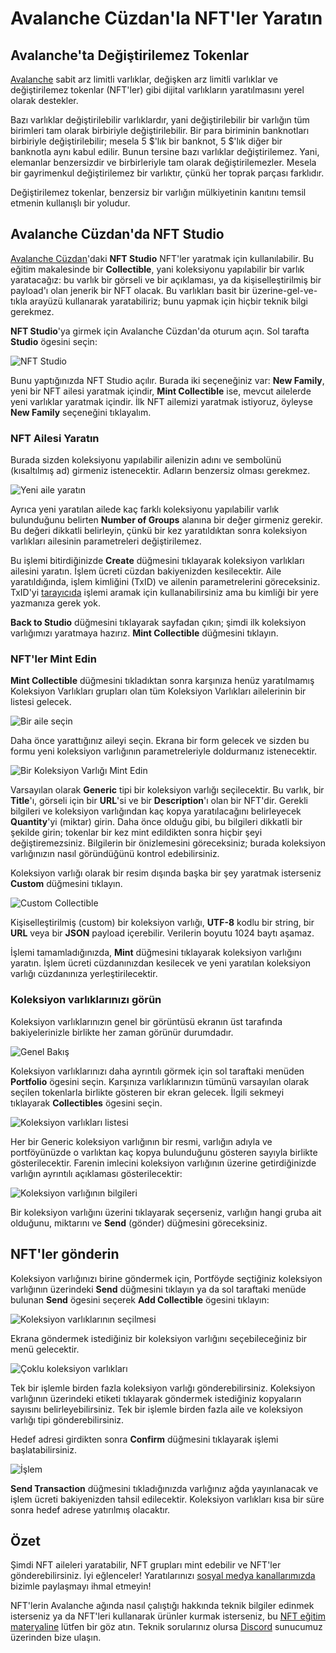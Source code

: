 # Avalanche Cüzdan'la NFT'ler Yaratın

## Avalanche'ta Değiştirilemez Tokenlar

[Avalanche](../platform/README.md) sabit arz limitli varlıklar, değişken arz limitli varlıklar ve değiştirilemez tokenlar \(NFT'ler\) gibi dijital varlıkların yaratılmasını yerel olarak destekler.

Bazı varlıklar değiştirilebilir varlıklardır, yani değiştirilebilir bir varlığın tüm birimleri tam olarak birbiriyle değiştirilebilir. Bir para biriminin banknotları birbiriyle değiştirilebilir; mesela 5 $'lık bir banknot, 5 $'lık diğer bir banknotla aynı kabul edilir. Bunun tersine bazı varlıklar değiştirilemez. Yani, elemanlar benzersizdir ve birbirleriyle tam olarak değiştirilemezler. Mesela bir gayrimenkul değiştirilemez bir varlıktır, çünkü her toprak parçası farklıdır.

Değiştirilemez tokenlar, benzersiz bir varlığın mülkiyetinin kanıtını temsil etmenin kullanışlı bir yoludur.

## Avalanche Cüzdan'da NFT Studio

[Avalanche Cüzdan](https://wallet.avax.network/)'daki **NFT Studio** NFT'ler yaratmak için kullanılabilir. Bu eğitim makalesinde bir **Collectible**, yani koleksiyonu yapılabilir bir varlık yaratacağız: bu varlık bir görseli ve bir açıklaması, ya da kişiselleştirilmiş bir payload'ı olan jenerik bir NFT olacak. Bu varlıkları basit bir üzerine-gel-ve-tıkla arayüzü kullanarak yaratabiliriz; bunu yapmak için hiçbir teknik bilgi gerekmez.

**NFT Studio**'ya girmek için Avalanche Cüzdan'da oturum açın. Sol tarafta **Studio** ögesini seçin:

![NFT Studio](/img/nft-studio-01-select.png)

Bunu yaptığınızda NFT Studio açılır. Burada iki seçeneğiniz var: **New Family**, yeni bir NFT ailesi yaratmak içindir, **Mint Collectible** ise, mevcut ailelerde yeni varlıklar yaratmak içindir. İlk NFT ailemizi yaratmak istiyoruz, öyleyse **New Family** seçeneğini tıklayalım.

### NFT Ailesi Yaratın

Burada sizden koleksiyonu yapılabilir ailenizin adını ve sembolünü \(kısaltılmış ad\) girmeniz istenecektir. Adların benzersiz olması gerekmez.

![Yeni aile yaratın](/img/nft-studio-02-family.png)

Ayrıca yeni yaratılan ailede kaç farklı koleksiyonu yapılabilir varlık bulunduğunu belirten **Number of Groups** alanına bir değer girmeniz gerekir. Bu değeri dikkatli belirleyin, çünkü bir kez yaratıldıktan sonra koleksiyon varlıkları ailesinin parametreleri değiştirilemez.

Bu işlemi bitirdiğinizde **Create** düğmesini tıklayarak koleksiyon varlıkları ailesini yaratın. İşlem ücreti cüzdan bakiyenizden kesilecektir. Aile yaratıldığında, işlem kimliğini \(TxID\) ve ailenin parametrelerini göreceksiniz. TxID'yi [tarayıcıda](https://explorer.avax.network/) işlemi aramak için kullanabilirsiniz ama bu kimliği bir yere yazmanıza gerek yok.

**Back to Studio** düğmesini tıklayarak sayfadan çıkın; şimdi ilk koleksiyon varlığımızı yaratmaya hazırız. **Mint Collectible** düğmesini tıklayın.

### NFT'ler Mint Edin

**Mint Collectible** düğmesini tıkladıktan sonra karşınıza henüz yaratılmamış Koleksiyon Varlıkları grupları olan tüm Koleksiyon Varlıkları ailelerinin bir listesi gelecek.

![Bir aile seçin](/img/nft-studio-03-select-family.png)

Daha önce yarattığınız aileyi seçin. Ekrana bir form gelecek ve sizden bu formu yeni koleksiyon varlığının parametreleriyle doldurmanız istenecektir.

![Bir Koleksiyon Varlığı Mint Edin](/img/nft-studio-04-mint.png)

Varsayılan olarak **Generic** tipi bir koleksiyon varlığı seçilecektir. Bu varlık, bir **Title**'ı, görseli için bir **URL**'si ve bir **Description**'ı olan bir NFT'dir. Gerekli bilgileri ve koleksiyon varlığından kaç kopya yaratılacağını belirleyecek **Quantity**'yi \(miktar\) girin. Daha önce olduğu gibi, bu bilgileri dikkatli bir şekilde girin; tokenlar bir kez mint edildikten sonra hiçbir şeyi değiştiremezsiniz. Bilgilerin bir önizlemesini göreceksiniz; burada koleksiyon varlığınızın nasıl göründüğünü kontrol edebilirsiniz.

Koleksiyon varlığı olarak bir resim dışında başka bir şey yaratmak isterseniz **Custom** düğmesini tıklayın.

![Custom Collectible](/img/nft-studio-05-custom.png)

Kişiselleştirilmiş \(custom\) bir koleksiyon varlığı, **UTF-8** kodlu bir string, bir **URL** veya bir **JSON** payload içerebilir. Verilerin boyutu 1024 baytı aşamaz.

İşlemi tamamladığınızda, **Mint** düğmesini tıklayarak koleksiyon varlığını yaratın. İşlem ücreti cüzdanınızdan kesilecek ve yeni yaratılan koleksiyon varlığı cüzdanınıza yerleştirilecektir.

### Koleksiyon varlıklarınızı görün

Koleksiyon varlıklarınızın genel bir görüntüsü ekranın üst tarafında bakiyelerinizle birlikte her zaman görünür durumdadır.

![Genel Bakış](/img/nft-studio-06-overview.png)

Koleksiyon varlıklarınızı daha ayrıntılı görmek için sol taraftaki menüden **Portfolio** ögesini seçin. Karşınıza varlıklarınızın tümünü varsayılan olarak seçilen tokenlarla birlikte gösteren bir ekran gelecek. İlgili sekmeyi tıklayarak **Collectibles** ögesini seçin.

![Koleksiyon varlıkları listesi](/img/nft-studio-07-collectibles.png)

Her bir Generic koleksiyon varlığının bir resmi, varlığın adıyla ve portföyünüzde o varlıktan kaç kopya bulunduğunu gösteren sayıyla birlikte gösterilecektir. Farenin imlecini koleksiyon varlığının üzerine getirdiğinizde varlığın ayrıntılı açıklaması gösterilecektir:

![Koleksiyon varlığının bilgileri](/img/nft-studio-08-detail.png)

Bir koleksiyon varlığını üzerini tıklayarak seçerseniz, varlığın hangi gruba ait olduğunu, miktarını ve **Send** \(gönder\) düğmesini göreceksiniz.

## NFT'ler gönderin

Koleksiyon varlığınızı birine göndermek için, Portföyde seçtiğiniz koleksiyon varlığının üzerindeki **Send** düğmesini tıklayın ya da sol taraftaki menüde bulunan **Send** ögesini seçerek **Add Collectible** ögesini tıklayın:

![Koleksiyon varlıklarının seçilmesi](/img/nft-studio-09-send.png)

Ekrana göndermek istediğiniz bir koleksiyon varlığını seçebileceğiniz bir menü gelecektir.

![Çoklu koleksiyon varlıkları](/img/nft-studio-10-multiple.png)

Tek bir işlemle birden fazla koleksiyon varlığı gönderebilirsiniz. Koleksiyon varlığının üzerindeki etiketi tıklayarak göndermek istediğiniz kopyaların sayısını belirleyebilirsiniz. Tek bir işlemle birden fazla aile ve koleksiyon varlığı tipi gönderebilirsiniz.

Hedef adresi girdikten sonra **Confirm** düğmesini tıklayarak işlemi başlatabilirsiniz.

![İşlem](/img/nft-studio-11-send-transaction.png)

**Send Transaction** düğmesini tıkladığınızda varlığınız ağda yayınlanacak ve işlem ücreti bakiyenizden tahsil edilecektir. Koleksiyon varlıkları kısa bir süre sonra hedef adrese yatırılmış olacaktır.

## Özet

Şimdi NFT aileleri yaratabilir, NFT grupları mint edebilir ve NFT'ler gönderebilirsiniz. İyi eğlenceler! Yaratılarınızı [sosyal medya kanallarımızda](https://www.avalabs.org/social) bizimle paylaşmayı ihmal etmeyin!

NFT'lerin Avalanche ağında nasıl çalıştığı hakkında teknik bilgiler edinmek isterseniz ya da NFT'leri kullanarak ürünler kurmak isterseniz, bu [NFT eğitim materyaline](creating-a-nft-part-1.md) lütfen bir göz atın. Teknik sorularınız olursa [Discord](https://chat.avalabs.org/) sunucumuz üzerinden bize ulaşın.

